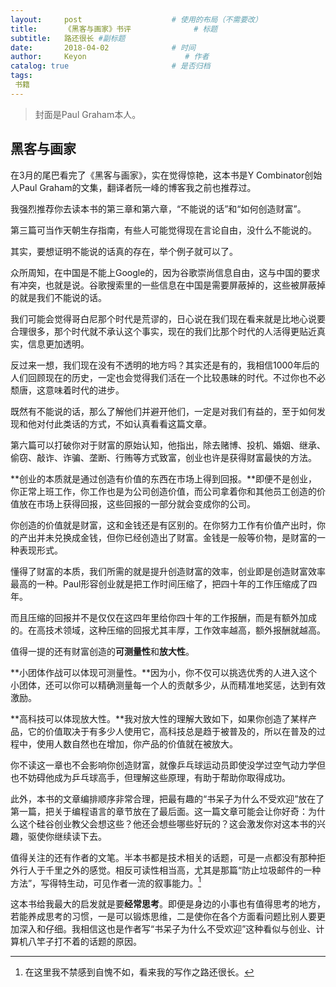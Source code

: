 ```yaml
---
layout:     post                    # 使用的布局（不需要改）
title:      《黑客与画家》书评              # 标题 
subtitle:   路还很长 #副标题
date:       2018-04-02              # 时间
author:     Keyon                      # 作者
catalog: true                       # 是否归档
tags:
 书籍
---
```


> 封面是Paul Graham本人。

## 黑客与画家
在3月的尾巴看完了《黑客与画家》，实在觉得惊艳，这本书是Y Combinator创始人Paul Graham的文集，翻译者阮一峰的博客我之前也推荐过。

我强烈推荐你去读本书的第三章和第六章，“不能说的话”和“如何创造财富”。

第三篇可当作天朝生存指南，有些人可能觉得现在言论自由，没什么不能说的。

其实，要想证明不能说的话真的存在，举个例子就可以了。

众所周知，在中国是不能上Google的，因为谷歌崇尚信息自由，这与中国的要求有冲突，也就是说。谷歌搜索里的一些信息在中国是需要屏蔽掉的，这些被屏蔽掉的就是我们不能说的话。

我们可能会觉得哥白尼那个时代是荒谬的，日心说在我们现在看来就是比地心说要合理很多，那个时代就不承认这个事实，现在的我们比那个时代的人活得更贴近真实，信息更加透明。

反过来一想，我们现在没有不透明的地方吗？其实还是有的，我相信1000年后的人们回顾现在的历史，一定也会觉得我们活在一个比较愚昧的时代。不过你也不必颓唐，这意味着时代的进步。

既然有不能说的话，那么了解他们并避开他们，一定是对我们有益的，至于如何发现和他对付此类话的方式，不如认真看看这篇文章。

第六篇可以打破你对于财富的原始认知，他指出，除去赌博、投机、婚姻、继承、偷窃、敲诈、诈骗、垄断、行贿等方式致富，创业也许是获得财富最快的方法。

**创业的本质就是通过创造有价值的东西在市场上得到回报。**即便不是创业，你正常上班工作，你工作也是为公司创造价值，而公司拿着你和其他员工创造的价值放在市场上获得回报，这些回报的一部分就会变成你的公司。

你创造的价值就是财富，这和金钱还是有区别的。在你努力工作有价值产出时，你的产出并未兑换成金钱，但你已经创造出了财富。金钱是一般等价物，是财富的一种表现形式。

懂得了财富的本质，我们所需的就是提升创造财富的效率，创业即是创造财富效率最高的一种。Paul形容创业就是把工作时间压缩了，把四十年的工作压缩成了四年。

而且压缩的回报并不是仅仅在这四年里给你四十年的工作报酬，而是有额外加成的。在高技术领域，这种压缩的回报尤其丰厚，工作效率越高，额外报酬就越高。

值得一提的还有财富创造的**可测量性**和**放大性**。

**小团体作战可以体现可测量性。**因为小，你不仅可以挑选优秀的人进入这个小团体，还可以你可以精确测量每一个人的贡献多少，从而精准地奖惩，达到有效激励。

**高科技可以体现放大性。**我对放大性的理解大致如下，如果你创造了某样产品，它的价值取决于有多少人使用它，高科技总是趋于被普及的，所以在普及的过程中，使用人数自然也在增加，你产品的价值就在被放大。

你不读这一章也不会影响你创造财富，就像乒乓球运动员即使没学过空气动力学但也不妨碍他成为乒乓球高手，但理解这些原理，有助于帮助你取得成功。

此外，本书的文章编排顺序非常合理，把最有趣的“书呆子为什么不受欢迎”放在了第一篇，把关于编程语言的章节放在了最后面。这一篇文章可能会让你好奇：为什么这个硅谷创业教父会想这些？他还会想些哪些好玩的？这会激发你对这本书的兴趣，驱使你继续读下去。

值得关注的还有作者的文笔。半本书都是技术相关的话题，可是一点都没有那种拒外行人于千里之外的感觉。相反可读性相当高，尤其是那篇“防止垃圾邮件的一种方法”，写得特生动，可见作者一流的叙事能力。[^1]

[^1]: 在这里我不禁感到自愧不如，看来我的写作之路还很长。

这本书给我最大的启发就是要**经常思考**。即便是身边的小事也有值得思考的地方，若能养成思考的习惯，一是可以锻炼思维，二是使你在各个方面看问题比别人要更加深入和仔细。我相信这也是作者写“书呆子为什么不受欢迎”这种看似与创业、计算机八竿子打不着的话题的原因。